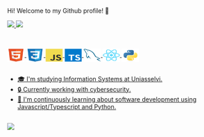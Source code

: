 Hi! Welcome to my Github profile! 👋

<div>
  <a href="https://github.com/PedroSouza2001">
  <img height="140em" src="https://github-readme-stats.vercel.app/api?username=PedrooSouzaa&show_icons=true&theme=white&include_all_commits=true&count_private=true"/>    
  <img height="140em" src="https://github-readme-stats.vercel.app/api/top-langs/?username=PedrooSouzaa&layout=compact"/>
   
  
##  
</div>

<div style="display: inline_block"><br>
<img align="center" alt="Pedro-HTML" height="30" width="40" src="https://raw.githubusercontent.com/devicons/devicon/master/icons/html5/html5-original.svg">
<img align="center" alt="Pedro-CSS" height="30" width="40" src="https://raw.githubusercontent.com/devicons/devicon/master/icons/css3/css3-original.svg">
<img align="center" alt="Pedro-CSS" height="30" width="40" src="https://raw.githubusercontent.com/devicons/devicon/master/icons/javascript/javascript-original.svg">
<img align="center" alt="Pedro-CSS" height="30" width="40" src="https://raw.githubusercontent.com/devicons/devicon/master/icons/typescript/typescript-original.svg">
<img align="center" alt="Pedro-CSS" height="30" width="40" src="https://raw.githubusercontent.com/devicons/devicon/master/icons/mysql/mysql-original.svg">
<img align="center" alt="Pedro-CSS" height="30" width="40" src="https://raw.githubusercontent.com/devicons/devicon/master/icons/react/react-original.svg">
<img align="center" alt="Pedro-CSS" height="30" width="40" src="https://raw.githubusercontent.com/devicons/devicon/master/icons/python/python-original.svg">
  
  
</div>

## 

- 🎓 I'm studying Information Systems at Uniasselvi.
- 🔒 Currently working with cybersecurity.
- 🌱 I'm continuously learning about software development using Javascript/Typescript and Python.

  
##
<a href="https://www.linkedin.com/in/pedro-miguel-de-souza-a0185719a/" target="_blank"><img src="https://img.shields.io/badge/-LinkedIn-%230077B5?style=for-the-badge&logo=linkedin&logoColor=white" target="_blank"></a> 
  

 

